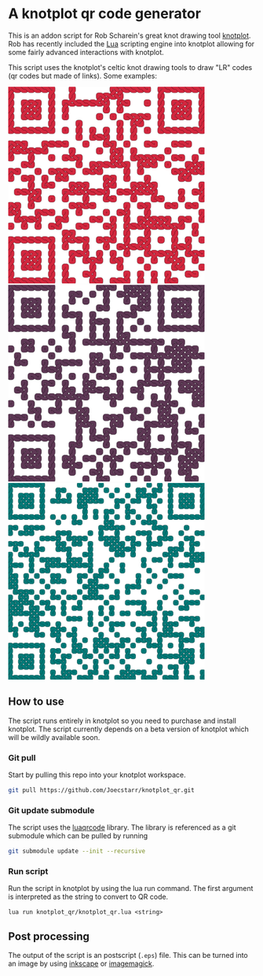 # A knotplot qr code generator

This is an addon script for Rob Scharein's great knot drawing tool [knotplot](https://www.knotplot.com/). Rob has recently included the [Lua](https://www.lua.org) scripting engine into knotplot allowing for some fairly advanced interactions with knotplot.

This script uses the knotplot's celtic knot drawing tools to draw "LR" codes (qr codes but made of links). Some examples:

<img  style="background:white;width:400px;height:auto" src="https://raw.githubusercontent.com/Joecstarr/knotplot_qr/refs/heads/main/examples/qr_httpswww.knotplot.com.svg"/>
<img  style="background:white;width:400px;height:auto" src="https://raw.githubusercontent.com/Joecstarr/knotplot_qr/refs/heads/main/examples/qr_httpsjoe-starr.com.svg"/>
<img  style="background:white;width:400px;height:auto" src="https://raw.githubusercontent.com/Joecstarr/knotplot_qr/refs/heads/main/examples/qr_httpsen.wikipedia.orgwikiQRcode.svg"/>


## How to use

The script runs entirely in knotplot so you need to purchase and install knotplot. The script currently depends on a beta version of knotplot which will be wildly available soon.

### Git pull

Start by pulling this repo into your knotplot workspace.

```sh
git pull https://github.com/Joecstarr/knotplot_qr.git
```

### Git update submodule

The script uses the [luaqrcode](https://github.com/speedata/luaqrcode) library. The library is referenced as a git submodule which can be pulled by running

```sh
git submodule update --init --recursive
```
### Run script

Run the script in knotplot by using the lua run command. The first argument is interpreted as the string to convert to QR code.

```
lua run knotplot_qr/knotplot_qr.lua <string>
```

## Post processing

The output of the script is an postscript (```.eps```) file. This can be turned into an image by using [inkscape](https://inkscape.org/) or [imagemagick](https://imagemagick.org/index.php).

